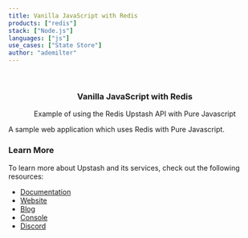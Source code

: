 ```yaml
---
title: Vanilla JavaScript with Redis
products: ["redis"]
stack: ["Node.js"]
languages: ["js"]
use_cases: ["State Store"]
author: "ademilter"
---
```


<br />
<div align="center">

  <h3 align="center">Vanilla JavaScript with Redis</h3>

  <p align="center">
   Example of using the Redis Upstash API with Pure Javascript
  </p>
</div>

A sample web application which uses Redis with Pure Javascript.

### Learn More

To learn more about Upstash and its services, check out the following resources:

- [Documentation](https://docs.upstash.com)
- [Website](https://upstash.com)
- [Blog](https://upstash.com/blog)
- [Console](https://console.upstash.com)
- [Discord](https://upstash.com/discord)
